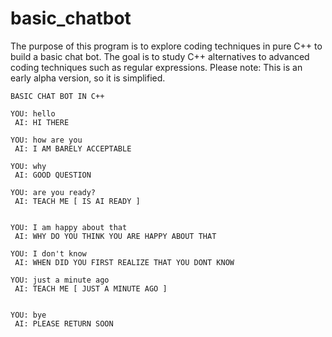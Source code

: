 # basic_chatbot
The purpose of this program is to explore coding techniques in pure C++ to build a basic chat bot.  The goal is to study C++ alternatives to advanced coding techniques such as regular expressions.  Please note: This is an early alpha version, so it is simplified.


	BASIC CHAT BOT IN C++

	YOU: hello
	 AI: HI THERE 

	YOU: how are you
	 AI: I AM BARELY ACCEPTABLE 

	YOU: why
	 AI: GOOD QUESTION 

	YOU: are you ready?
	 AI: TEACH ME [ IS AI READY ]


	YOU: I am happy about that
	 AI: WHY DO YOU THINK YOU ARE HAPPY ABOUT THAT 

	YOU: I don't know
	 AI: WHEN DID YOU FIRST REALIZE THAT YOU DONT KNOW 

	YOU: just a minute ago
	 AI: TEACH ME [ JUST A MINUTE AGO ]


	YOU: bye
	 AI: PLEASE RETURN SOON
	 
